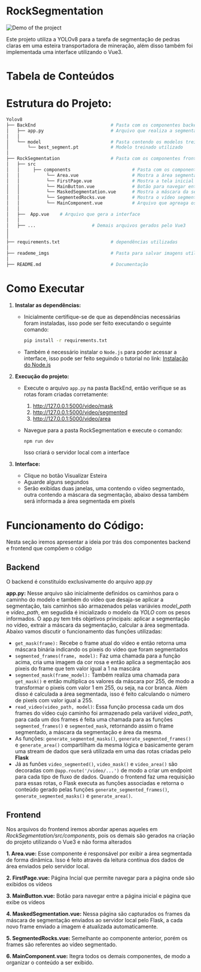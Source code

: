 # RockSegmentation


![Demo of the project](./readme_imgs/output.gif)


Este projeto utiliza a YOLOv8 para a tarefa de segmentação de pedras claras em uma esteira transportadora de mineração, além disso também foi implementada uma interface utilizando o Vue3.

# Tabela de Conteúdos

# Estrutura do Projeto:
```bash
Yolov8
├── BackEnd                            # Pasta com os componentes backend do projeto
│   ├── app.py                         # Arquivo que realiza a segmentação com a YOLOv8 e cria rotas utilizando o Flask para comunicar com o Vue3
│   │                  
│   └── model                          # Pasta contendo os modelos treinados da YOLOv8 treinados em datasets customizados para segmentação
│       └── best_segment.pt            # Modelo treinado utilizado
│
├── RockSegmentation                   # Pasta com os componentes frontend do projeto
│   ├── src
│   │     ├── components                       # Pasta com os componentes que geram a interface
│   │          └── Area.vue                    # Mostra a área segmentada
│   │          └── FirstPage.vue               # Mostra a tela inicial
│   │          └── MainButton.vue              # Botão para navegar entre as páginas 
│   │          └── MaskedSegmentation.vue      # Mostra a máscara da segmentação
│   │          └── SegmentedRocks.vue          # Mostra o vídeo segmentado
│   │          └── MainComponent.vue           # Arquivo que agreaga os demais componentes
│   │
│   ├──  App.vue    # Arquivo que gera a interface
│   │ 
│   ├── ...                     # Demais arquivos gerados pelo Vue3
│
│
├── requirements.txt                   # dependências utilizadas
│
├── reademe_imgs                       # Pasta para salvar imagens utilizadas no README
│
├── README.md                          # Documentação

```

# Como Executar

1. **Instalar as dependências:**
    - Inicialmente certifique-se de que as dependências necessárias foram instaladas, isso pode ser feito executando o seguinte comando:

       ```bash
       pip install -r requirements.txt
       ```
    - Também é necessário instalar o `Node.js` para poder acessar a interface, isso pode ser feito seguindo o tutorial no link:
        [Instalação do Node.js](https://www.alura.com.br/artigos/como-instalar-node-js-windows-linux-macos#como-instalar-o-node.js)
   
2. **Execução do projeto:**
    - Execute o arquivo `app.py` na pasta BackEnd, então verifique se as rotas foram criadas corretamente:
      1. http://127.0.0.1:5000/video/mask
      2. http://127.0.0.1:5000/video/segmented
      3. http://127.0.0.1:5000/video/area

   - Navegue para a pasta RockSegmentation e execute o comando:
     ```bash
     npm run dev
     ```
     Isso criará o servidor local com a interface
      
   
4. **Interface:**
   - Clique no botão Visualizar Esteira
   - Aguarde alguns segundos
   - Serão exibidas duas janelas, uma contendo o vídeo segmentado, outra contendo a máscara da segmentação, abaixo dessa também será informada a área segmentada em pixels 


# Funcionamento do Código:
Nesta seção iremos apresentar a ideia por trás dos componentes backend e frontend que compôem o código

## Backend
O backend é constituído exclusivamente do arquivo app.py

**app.py:**  Nesse arquivo são inicialmente definidos os caminhos para o caminho do modelo e também do vídeo que desaja-se aplicar a segmentação, tais caminhos são armazenados pelas variávies *model_path* e *video_path*, em segudida é inicializado o modelo da *YOLO* com os pesos informados. O app.py tem três objetivos principais: aplicar a segmentação no vídeo, extrair a máscara da segmentação, calcular a área segmentada. Abaixo vamos discutir o funcionamento das funções utilizadas:

- `get_mask(frame):` Recebe o frame atual do vídeo e então retorna uma máscara binária indicando os pixeis do vídeo que foram segmentados
- `segmented_frames(frame, model):` Faz uma chamada para a função acima, cria uma imagem da cor rosa e então aplica a segmentação aos pixeis do frame que tem valor igual a 1 na mascára
- `segmented_mask(frame_model):` Também realiza uma chamada para `get_mask()` e então multiplica os valores da máscara por 255, de modo a transformar o pixeis com valor 1 em 255, ou seja, na cor branca. Além disso é calculada a área segmentada, isso é feito calculando o número de pixels com valor igual a 255.
- `read_video(video_path, model)`: Essa função processa cada um dos frames do vídeo cujo caminho foi armazenado pela variável *video_path*, para cada um dos frames é feita uma chamada para as funções `segmented_frames()` e `segmented_mask`, retornando assim o frame segmentado, a máscara da segmentação e área da mesma.
- As funções: `generate_segmented_masks()`, `generate_segmented_frames()` e `generate_area()` compartilham da mesma lógica e basicamente geram uma stream de dados que será utilizada em uma das rotas criadas pelo **Flask**
- Já as funões `video_segmented()`, `video_mask()` e `video_area()` são decoradas com `@app.route('/video/...')` de modo a criar um endpoint para cada tipo de fluxo de dados. Quando o frontend faz uma requisição para essas rotas, o Flask executa as funções associadas e retorna o conteúdo gerado pelas funções `generate_segmented_frames()`, `generate_segmented_masks()` e `generate_area()`.

## Frontend
Nos arquivos do frontend iremos abordar apenas aqueles em *RockSegmentation/src/components*, pois os demais são gerados na criação do projeto utilizando o Vue3 e não forma alterados

**1. Area.vue:** Esse componente é responsável por exibir a área segmentada de forma dinâmica. Isso é feito através da leitura contínua dos dados de área enviados pelo servidor local.

**2. FirstPage.vue:**  Página Incial que permite navegar para a página onde são exibidos os vídeos

**3. MainButton.vue:** Botão para navegar entre a página inicial e página que exibe os vídeos

**4. MaskedSegmentation.vue:** Nessa página são capturados os frames da máscara de segmentação enviados ao servidor local pelo Flask, a cada novo frame enviado a imagem é atualizada automaticamente.

**5. SegmentedRocks.vue:** Semelhante ao componente anterior, porém os frames são referentes ao vídeo segmentado.

**6. MainComponent.vue:** Itegra todos os demais componentes, de modo a organizar o conteúdo a ser exibido.

